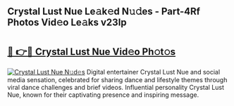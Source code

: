 ## Crystal Lust Nue Le𝚊k𝚎d N𝚞𝚍es - Part-4Rf Photos Vid𝚎o Le𝚊ks v23Ip

# <h2><a href="http://fb252a.evod.top/?m=Crystal+Lust+Nue">🔗 👉🔴 Crystal Lust Nue Vid𝚎o Ph𝚘t𝚘s</a></h2>

[![Crystal Lust Nue N𝚞d𝚎s](https://i.imgur.com/8V9OHl7.gif)](http://fb252a.evod.top/?m=Crystal+Lust+Nue)
Digital entertainer Crystal Lust Nue and social media sensation, celebrated for sharing dance and lifestyle themes through viral dance challenges and brief videos. Influential personality Crystal Lust Nue, known for their captivating presence and inspiring message. 
